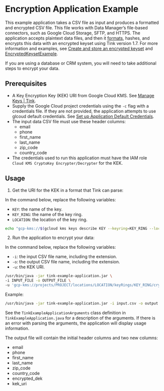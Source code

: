# Encryption Application Example

This example application takes a CSV file as input and produces a formatted and
encrypted CSV file. This file works with Data Manager’s file-based connectors,
such as Google Cloud Storage, SFTP, and HTTPS. The application accepts plaintext
data files, and then
it [formats](https://support.google.com/google-ads/answer/7659867), hashes, and
encrypts this data with an encrypted keyset using Tink version 1.7. For more
information and examples,
see [Create and store an encrypted keyset](https://developers.google.com/tink/generate-encrypted-keyset)
and [EncryptedKeysetExample](https://github.com/tink-crypto/tink/blob/1.7/java_src/examples/encryptedkeyset/EncryptedKeysetExample.java).

If you are using a database or CRM system, you will need to take additional
steps to encrypt your data.

## Prerequisites

* A Key Encryption Key (KEK) URI from Google Cloud KMS.
  See [Manage Keys | Tink](https://developers.google.com/tink/key-management-overview).
* Supply the Google Cloud project credentials using the `-c` flag with a
  credentials file. If they are not provided, the application attempts to use
  glcoud default credentials.
  See [Set up Application Default Credentials](https://cloud.google.com/docs/authentication/provide-credentials-adc).
* The input data CSV file must use these header columns:
  * email
  * phone
  * first_name
  * last_name
  * zip_code
  * country_code
* The credentials used to run this application must have the IAM role `Cloud KMS
  CryptoKey Encrypter/Decrypter` for the KEK.

## Usage

1. Get the URI for the KEK in a format that Tink can parse:

In the command below, replace the following variables:

* `KEY`: the name of the key.
* `KEY_RING`: the name of the key ring.
* `LOCATION`: the location of the key ring.

```bash
echo "gcp-kms://$(gcloud kms keys describe KEY --keyring=KEY_RING --location=LOCATION --format='value(name)')"
```

2. Run the application to encrypt your data:

In the command below, replace the following variables:

* `-i`: the input CSV file name, including the extension.
* `-o`: the output CSV file name, including the extension.
* `-u`: the KEK URI.

```bash
/usr/bin/java -jar tink-example-application.jar \
-i INPUT_FILE -o OUTPUT_FILE \
-u 'gcp-kms://projects/PROJECT/locations/LOCATION/keyRings/KEY_RING/cryptoKeys/KEY'
```

Example:

```bash
/usr/bin/java -jar tink-example-application.jar -i input.csv -o output.csv -u 'gcp-kms://projects/project/locations/global/keyRings/customer-match-data-encryption-key-ring/cryptoKeys/customer-match-data-encryption-key'
```

See the `TinkExampleApplicationArguments` class definition
in `TinkExampleApplication.java` for a description of the arguments. If there is
an error with parsing the arguments, the application will display usage
information.

The output file will contain the initial header columns and two new columns:

* email
* phone
* first_name
* last_name
* zip_code
* country_code
* encrypted_dek
* kek_uri
